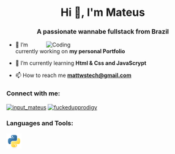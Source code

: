 <h1 align="center">Hi 👋, I'm Mateus</h1>
<h3 align="center">A passionate wannabe fullstack from Brazil</h3>
<img align="right" alt="Coding" width="400" src="https://img.etimg.com/thumb/msid-84146056,width-1200,height-900,imgsize-638053,resizemode-8,quality-100/20210706_developer-economy_01.jpg">

- 🔭 I’m currently working on **my personal Portfolio**

- 🌱 I’m currently learning **Html & Css and JavaScrypt**

- 📫 How to reach me **mattwstech@gmail.com**

<h3 align="left">Connect with me:</h3>
<p align="left">
<a href="https://dev.to/input_mateus" target="blank"><img align="center" src="https://raw.githubusercontent.com/rahuldkjain/github-profile-readme-generator/master/src/images/icons/Social/devto.svg" alt="input_mateus" height="30" width="40" /></a>
<a href="https://instagram.com/fuckedupprodigy" target="blank"><img align="center" src="https://raw.githubusercontent.com/rahuldkjain/github-profile-readme-generator/master/src/images/icons/Social/instagram.svg" alt="fuckedupprodigy" height="30" width="40" /></a>
</p>

<h3 align="left">Languages and Tools:</h3>
<p align="left"> <a href="https://www.python.org" target="_blank" rel="noreferrer"> <img src="https://raw.githubusercontent.com/devicons/devicon/master/icons/python/python-original.svg" alt="python" width="40" height="40"/> </a> </p>


